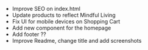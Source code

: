 - Improve SEO on index.html
- Update products to reflect Mindful Living
- Fix UI for mobile devices on Shopping Cart
- Add new component for the homepage
- Add footer ??
- Improve Readme, change title and add screenshots
